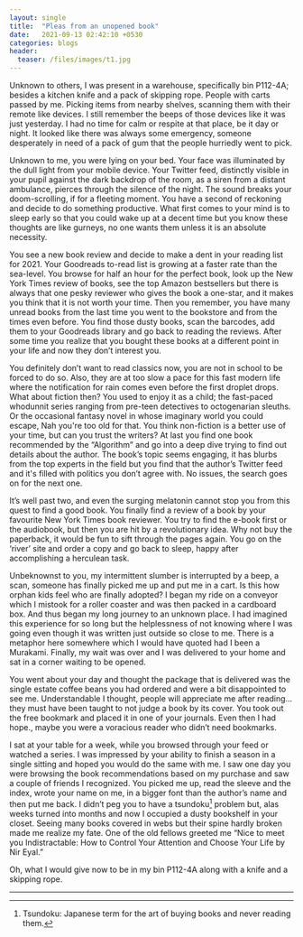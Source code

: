 ```yaml
---
layout: single
title:  "Pleas from an unopened book"
date:   2021-09-13 02:42:10 +0530
categories: blogs
header:
  teaser: /files/images/t1.jpg
---
```

Unknown to others, I was present in a warehouse, specifically bin P112-4A; besides a kitchen knife and a pack of skipping rope. People with carts passed by me. Picking items from nearby shelves, scanning them with their remote like devices. I still remember the beeps of those devices like it was just yesterday. I had no time for calm or respite at that place, be it day or night. It looked like there was always some emergency, someone desperately in need of a pack of gum that the people hurriedly went to pick.

Unknown to me, you were lying on your bed. Your face was illuminated by the dull light from your mobile device. Your Twitter feed, distinctly visible in your pupil against the dark backdrop of the room, as a siren from a distant ambulance, pierces through the silence of the night. The sound breaks your doom-scrolling, if for a fleeting moment. You have a second of reckoning and decide to do something productive. What first comes to your mind is to sleep early so that you could wake up at a decent time but you know these thoughts are like gurneys, no one wants them unless it is an absolute necessity.

You see a new book review and decide to make a dent in your reading list for 2021. Your Goodreads to-read list is growing at a faster rate than the sea-level. You browse for half an hour for the perfect book, look up the New York Times review of books, see the top Amazon bestsellers but there is always that one pesky reviewer who gives the book a one-star, and it makes you think that it is not worth your time. Then you remember, you have many unread books from the last time you went to the bookstore and from the times even before. You find those dusty books, scan the barcodes, add them to your Goodreads library and go back to reading the reviews. After some time you realize that you bought these books at a different point in your life and now they don’t interest you.

You definitely don’t want to read classics now, you are not in school to be forced to do so. Also, they are at too slow a pace for this fast modern life where the notification for rain comes even before the first droplet drops. What about fiction then? You used to enjoy it as a child; the fast-paced whodunnit series ranging from pre-teen detectives to octogenarian sleuths. Or the occasional fantasy novel in whose imaginary world you could escape, Nah you're too old for that. You think non-fiction is a better use of your time, but can you trust the writers? At last you find one book recommended by the “Algorithm” and go into a deep dive trying to find out details about the author. The book’s topic seems engaging, it has blurbs from the top experts in the field but you find that the author’s Twitter feed and it's filled with politics you don’t agree with. No issues, the search goes on for the next one.

It’s well past two, and even the surging melatonin cannot stop you from this quest to find a good book. You finally find a review of a book by your favourite New York Times book reviewer. You try to find the e-book first or the audiobook, but then you are hit by a revolutionary idea. Why not buy the paperback, it would be fun to sift through the pages again. You go on the ‘river’ site and order a copy and go back to sleep, happy after accomplishing a herculean task.

Unbeknownst to you, my intermittent slumber is interrupted by a beep, a scan, someone has finally picked me up and put me in a cart. Is this how orphan kids feel who are finally adopted? I began my ride on a conveyor which I mistook for a roller coaster and was then packed in a cardboard box. And thus began my long journey to an unknown place. I had imagined this experience for so long but the helplessness of not knowing where I was going even though it was written just outside so close to me. There is a metaphor here somewhere which I would have quoted had I been a Murakami. Finally, my wait was over and I was delivered to your home and sat in a corner waiting to be opened.

You went about your day and thought the package that is delivered was the single estate coffee beans you had ordered and were a bit disappointed to see me. Understandable I thought, people will appreciate me after reading…they must have been taught to not judge a book by its cover. You took out the free bookmark and placed it in one of your journals. Even then I had hope., maybe you were a voracious reader who didn’t need bookmarks.

I sat at your table for a week, while you browsed through your feed or watched a series. I was impressed by your ability to finish a season in a single sitting and hoped you would do the same with me. I saw one day you were browsing the book recommendations based on my purchase and saw a couple of friends I recognized. You picked me up, read the sleeve and the index, wrote your name on me, in a bigger font than the author’s name and then put me back. I didn’t peg you to have a tsundoku[^1] problem but, alas weeks turned into months and now I occupied a dusty bookshelf in your closet. Seeing many books covered in webs but their spine hardly broken made me realize my fate. One of the old fellows greeted me “Nice to meet you Indistractable: How to Control Your Attention and Choose Your Life by Nir Eyal.”

Oh, what I would give now to be in my bin P112-4A along with a knife and a skipping rope.

---

[^1]: Tsundoku: Japanese term for the art of buying books and never reading them.

